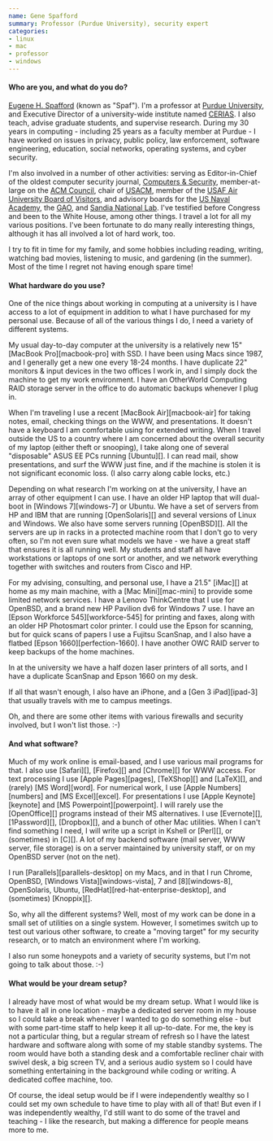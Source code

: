 ```yaml
---
name: Gene Spafford
summary: Professor (Purdue University), security expert
categories:
- linux
- mac
- professor
- windows
---
```


#### Who are you, and what do you do?

[Eugene H. Spafford](http://about.me/spaf "Gene's website.") (known as "Spaf"). I'm a professor at [Purdue University](http://www.purdue.edu/ "The Purdue University."), and Executive Director of a university-wide institute named [CERIAS](http://www.cerias.purdue.edu/ "The Center for Education and Research in Information Assurance and Security."). I also teach, advise graduate students, and supervise research. During my 30 years in computing - including 25 years as a faculty member at Purdue - I have worked on issues in privacy, public policy, law enforcement, software engineering, education, social networks, operating systems, and cyber security.

I'm also involved in a number of other activities: serving as Editor-in-Chief of the oldest computer security journal, [Computers & Security](http://www.journals.elsevier.com/computers-and-security "The Computers & Security journal."), member-at-large on the [ACM Council](http://www.acm.org/ "The ACM Council."), chair of [USACM](http://usacm.acm.org/ "The USACM."), member of the [USAF Air University Board of Visitors](http://www.au.af.mil/au/bov/ "The USAF Air University Board of Visitors."), and advisory boards for the [US Naval Academy](http://www.usna.edu/ "The US Naval Academy."), the [GAO](http://www.gao.gov/ "The US Government Accountability Office."), and [Sandia National Lab](http://www.sandia.gov/ "The Sandia National Lab."). I've testified before Congress and been to the White House, among other things. I travel a lot for all my various positions. I've been fortunate to do many really interesting things, although it has all involved a lot of hard work, too. 

I try to fit in time for my family, and some hobbies including reading, writing, watching bad movies, listening to music, and gardening (in the summer). Most of the time I regret not having enough spare time!

#### What hardware do you use?

One of the nice things about working in computing at a university is I have access to a lot of equipment in addition to what I have purchased for my personal use. Because of all of the various things I do, I need a variety of different systems.

My usual day-to-day computer at the university is a relatively new 15" [MacBook Pro][macbook-pro] with SSD. I have been using Macs since 1987, and I generally get a new one every 18-24 months. I have duplicate 22" monitors & input devices in the two offices I work in, and I simply dock the machine to get my work environment. I have an OtherWorld Computing RAID storage server in the office to do automatic backups whenever I plug in.

When I'm traveling I use a recent [MacBook Air][macbook-air] for taking notes, email, checking things on the WWW, and presentations. It doesn't have a keyboard I am comfortable using for extended writing. When I travel outside the US to a country where I am concerned about the overall security of my laptop (either theft or snooping), I take along one of several "disposable" ASUS EE PCs running [Ubuntu][]. I can read mail, show presentations, and surf the WWW just fine, and if the machine is stolen it is not significant economic loss. (I also carry along cable locks, etc.)

Depending on what research I'm working on at the university, I have an array of other equipment I can use. I have an older HP laptop that will dual-boot in [Windows 7][windows-7] or Ubuntu. We have a set of servers from HP and IBM that are running [OpenSolaris][] and several versions of Linux and Windows. We also have some servers running [OpenBSD][]. All the servers are up in racks in a protected machine room that I don't go to very often, so I'm not even sure what models we have - we have a great staff that ensures it is all running well. My students and staff all have workstations or laptops of one sort or another, and we network everything together with switches and routers from Cisco and HP.

For my advising, consulting, and personal use, I have a 21.5" [iMac][] at home as my main machine, with a [Mac Mini][mac-mini] to provide some limited network services. I have a Lenovo ThinkCentre that I use for OpenBSD, and a brand new HP Pavilion dv6 for Windows 7 use. I have an [Epson Workforce 545][workforce-545] for printing and faxes, along with an older HP Photosmart color printer. I could use the Epson for scanning, but for quick scans of papers I use a Fujitsu ScanSnap, and I also have a flatbed [Epson 1660][perfection-1660]. I have another OWC RAID server to keep backups of the home machines.

In at the university we have a half dozen laser printers of all sorts, and I have a duplicate ScanSnap and Epson 1660 on my desk.

If all that wasn't enough, I also have an iPhone, and a [Gen 3 iPad][ipad-3] that usually travels with me to campus meetings.

Oh, and there are some other items with various firewalls and security involved, but I won't list those. :-)

#### And what software?

Much of my work online is email-based, and I use various mail programs for that. I also use [Safari][], [Firefox][] and [Chrome][] for WWW access. For text processing I use [Apple Pages][pages], [TeXShop][] and [LaTeX][], and (rarely) [MS Word][word]. For numerical work, I use [Apple Numbers][numbers] and [MS Excel][excel]. For presentations I use [Apple Keynote][keynote] and [MS Powerpoint][powerpoint]. I will rarely use the [OpenOffice][] programs instead of their MS alternatives. I use [Evernote][], [1Password][], [Dropbox][], and a bunch of other Mac utilities. When I can't find something I need, I will write up a script in Kshell or [Perl][], or (sometimes) in [C][]. A lot of my backend software (mail server, WWW server, file storage) is on a server maintained by university staff, or on my OpenBSD server (not on the net). 

I run [Parallels][parallels-desktop] on my Macs, and in that I run Chrome, OpenBSD, [Windows Vista][windows-vista], 7 and [8][windows-8], OpenSolaris, Ubuntu, [RedHat][red-hat-enterprise-desktop], and (sometimes) [Knoppix][].

So, why all the different systems? Well, most of my work can be done in a small set of utilities on a single system. However, I sometimes switch up to test out various other software, to create a "moving target" for my security research, or to match an environment where I'm working. 

I also run some honeypots and a variety of security systems, but I'm not going to talk about those. :-)

#### What would be your dream setup?

I already have most of what would be my dream setup. What I would like is to have it all in one location - maybe a dedicated server room in my house so I could take a break whenever I wanted to go do something else - but with some part-time staff to help keep it all up-to-date. For me, the key is not a particular thing, but a regular stream of refresh so I have the latest hardware and software along with some of my stable standby systems. The room would have both a standing desk and a comfortable recliner chair with swivel desk, a big screen TV, and a serious audio system so I could have something entertaining in the background while coding or writing. A dedicated coffee machine, too. 

Of course, the ideal setup would be if I were independently wealthy so I could set my own schedule to have time to play with all of that! But even if I was independently wealthy, I'd still want to do some of the travel and teaching - I like the research, but making a difference for people means more to me.